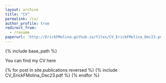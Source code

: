 ```yaml
---
layout: archive
title: "CV"
permalink: /cv/
author_profile: true
redirect_from:
  - /resume
paperurl: 'http://ErickFMolina.github.io/files/CV_ErickFMolina_Dec23.pdf'
---
```


{% include base_path %}

You can find my CV here

{% for post in site.publications reversed %}
  {% include CV_ErickFMolina_Dec23.pdf %}
{% endfor %}
  

